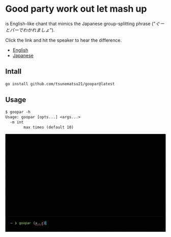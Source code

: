 # Good party work out let mash up
is English-like chant that mimics the Japanese group-splitting phrase ("*ぐーとパーでわかれましょ*").

Click the link and hit the speaker to hear the difference.
- [English](https://translate.google.co.jp/?hl=ja&sl=en&tl=ja&text=Good%20party%20work%20out%20let%20mash%20up&op=translate)
- [Japanese](https://translate.google.co.jp/?hl=ja&sl=ja&tl=en&text=ぐーとパーでわかれましょ&op=translate)

## Intall
```bash
go install github.com/tsunematsu21/goopar@latest
```

## Usage
```
$ goopar -h
Usage: goopar [opts...] <args...>
  -m int
    	max times (default 10)
```

![example](example.gif)

